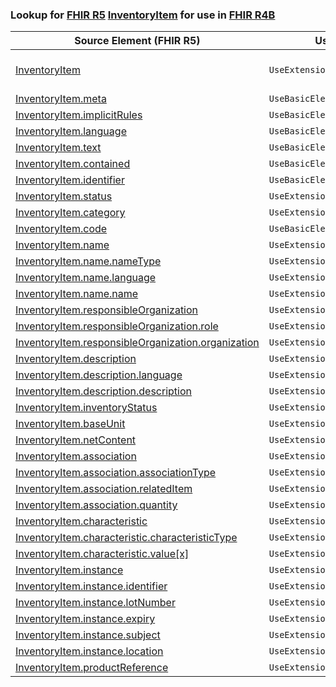 ### Lookup for [FHIR R5](https://hl7.org/fhir/R5/) [InventoryItem](https://hl7.org/fhir/R5/InventoryItem.html) for use in [FHIR R4B](https://hl7.org/fhir/R4B/)

| Source Element (FHIR R5) | Usage | Target |
| -------------- | ----- | ------ |
| [InventoryItem](https://hl7.org/fhir/R5/InventoryItem.html#resource) | `UseExtension` | [http://hl7.org/fhir/5.0/StructureDefinition/extension-InventoryItem](StructureDefinition-ext-R5-InventoryItem.html) |
| [InventoryItem.meta](https://hl7.org/fhir/R5/InventoryItem.html#resource) | `UseBasicElement` | [Basic.meta](https://hl7.org/fhir/R4B/Basic.html#resource) |
| [InventoryItem.implicitRules](https://hl7.org/fhir/R5/InventoryItem.html#resource) | `UseBasicElement` | [Basic.implicitRules](https://hl7.org/fhir/R4B/Basic.html#resource) |
| [InventoryItem.language](https://hl7.org/fhir/R5/InventoryItem.html#resource) | `UseBasicElement` | [Basic.language](https://hl7.org/fhir/R4B/Basic.html#resource) |
| [InventoryItem.text](https://hl7.org/fhir/R5/InventoryItem.html#resource) | `UseBasicElement` | [Basic.text](https://hl7.org/fhir/R4B/Basic.html#resource) |
| [InventoryItem.contained](https://hl7.org/fhir/R5/InventoryItem.html#resource) | `UseBasicElement` | [Basic.contained](https://hl7.org/fhir/R4B/Basic.html#resource) |
| [InventoryItem.identifier](https://hl7.org/fhir/R5/InventoryItem.html#resource) | `UseBasicElement` | [Basic.identifier](https://hl7.org/fhir/R4B/Basic.html#resource) |
| [InventoryItem.status](https://hl7.org/fhir/R5/InventoryItem.html#resource) | `UseExtensionFromAncestor` | - |
| [InventoryItem.category](https://hl7.org/fhir/R5/InventoryItem.html#resource) | `UseExtensionFromAncestor` | - |
| [InventoryItem.code](https://hl7.org/fhir/R5/InventoryItem.html#resource) | `UseBasicElement` | [Basic.code](https://hl7.org/fhir/R4B/Basic.html#resource) |
| [InventoryItem.name](https://hl7.org/fhir/R5/InventoryItem.html#resource) | `UseExtensionFromAncestor` | - |
| [InventoryItem.name.nameType](https://hl7.org/fhir/R5/InventoryItem.html#resource) | `UseExtensionFromAncestor` | - |
| [InventoryItem.name.language](https://hl7.org/fhir/R5/InventoryItem.html#resource) | `UseExtensionFromAncestor` | - |
| [InventoryItem.name.name](https://hl7.org/fhir/R5/InventoryItem.html#resource) | `UseExtensionFromAncestor` | - |
| [InventoryItem.responsibleOrganization](https://hl7.org/fhir/R5/InventoryItem.html#resource) | `UseExtensionFromAncestor` | - |
| [InventoryItem.responsibleOrganization.role](https://hl7.org/fhir/R5/InventoryItem.html#resource) | `UseExtensionFromAncestor` | - |
| [InventoryItem.responsibleOrganization.organization](https://hl7.org/fhir/R5/InventoryItem.html#resource) | `UseExtensionFromAncestor` | - |
| [InventoryItem.description](https://hl7.org/fhir/R5/InventoryItem.html#resource) | `UseExtensionFromAncestor` | - |
| [InventoryItem.description.language](https://hl7.org/fhir/R5/InventoryItem.html#resource) | `UseExtensionFromAncestor` | - |
| [InventoryItem.description.description](https://hl7.org/fhir/R5/InventoryItem.html#resource) | `UseExtensionFromAncestor` | - |
| [InventoryItem.inventoryStatus](https://hl7.org/fhir/R5/InventoryItem.html#resource) | `UseExtensionFromAncestor` | - |
| [InventoryItem.baseUnit](https://hl7.org/fhir/R5/InventoryItem.html#resource) | `UseExtensionFromAncestor` | - |
| [InventoryItem.netContent](https://hl7.org/fhir/R5/InventoryItem.html#resource) | `UseExtensionFromAncestor` | - |
| [InventoryItem.association](https://hl7.org/fhir/R5/InventoryItem.html#resource) | `UseExtensionFromAncestor` | - |
| [InventoryItem.association.associationType](https://hl7.org/fhir/R5/InventoryItem.html#resource) | `UseExtensionFromAncestor` | - |
| [InventoryItem.association.relatedItem](https://hl7.org/fhir/R5/InventoryItem.html#resource) | `UseExtensionFromAncestor` | - |
| [InventoryItem.association.quantity](https://hl7.org/fhir/R5/InventoryItem.html#resource) | `UseExtensionFromAncestor` | - |
| [InventoryItem.characteristic](https://hl7.org/fhir/R5/InventoryItem.html#resource) | `UseExtensionFromAncestor` | - |
| [InventoryItem.characteristic.characteristicType](https://hl7.org/fhir/R5/InventoryItem.html#resource) | `UseExtensionFromAncestor` | - |
| [InventoryItem.characteristic.value[x]](https://hl7.org/fhir/R5/InventoryItem.html#resource) | `UseExtensionFromAncestor` | - |
| [InventoryItem.instance](https://hl7.org/fhir/R5/InventoryItem.html#resource) | `UseExtensionFromAncestor` | - |
| [InventoryItem.instance.identifier](https://hl7.org/fhir/R5/InventoryItem.html#resource) | `UseExtensionFromAncestor` | - |
| [InventoryItem.instance.lotNumber](https://hl7.org/fhir/R5/InventoryItem.html#resource) | `UseExtensionFromAncestor` | - |
| [InventoryItem.instance.expiry](https://hl7.org/fhir/R5/InventoryItem.html#resource) | `UseExtensionFromAncestor` | - |
| [InventoryItem.instance.subject](https://hl7.org/fhir/R5/InventoryItem.html#resource) | `UseExtensionFromAncestor` | - |
| [InventoryItem.instance.location](https://hl7.org/fhir/R5/InventoryItem.html#resource) | `UseExtensionFromAncestor` | - |
| [InventoryItem.productReference](https://hl7.org/fhir/R5/InventoryItem.html#resource) | `UseExtensionFromAncestor` | - |
